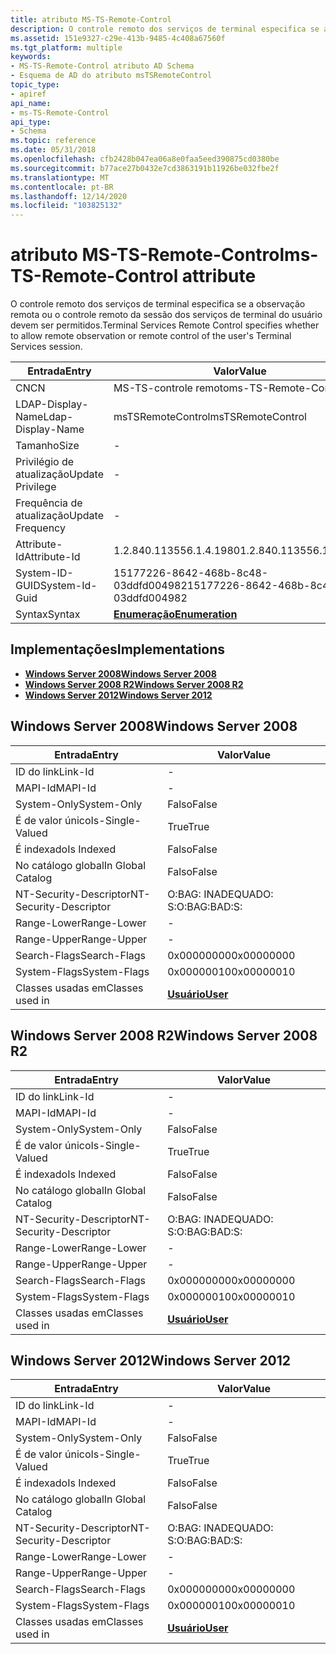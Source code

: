 ```yaml
---
title: atributo MS-TS-Remote-Control
description: O controle remoto dos serviços de terminal especifica se a observação remota ou o controle remoto da sessão dos serviços de terminal do usuário devem ser permitidos.
ms.assetid: 151e9327-c29e-413b-9485-4c408a67560f
ms.tgt_platform: multiple
keywords:
- MS-TS-Remote-Control atributo AD Schema
- Esquema de AD do atributo msTSRemoteControl
topic_type:
- apiref
api_name:
- ms-TS-Remote-Control
api_type:
- Schema
ms.topic: reference
ms.date: 05/31/2018
ms.openlocfilehash: cfb2428b047ea06a8e0faa5eed390875cd0380be
ms.sourcegitcommit: b77ace27b0432e7cd3863191b11926be032fbe2f
ms.translationtype: MT
ms.contentlocale: pt-BR
ms.lasthandoff: 12/14/2020
ms.locfileid: "103825132"
---
```

# <a name="ms-ts-remote-control-attribute"></a><span data-ttu-id="7b41a-105">atributo MS-TS-Remote-Control</span><span class="sxs-lookup"><span data-stu-id="7b41a-105">ms-TS-Remote-Control attribute</span></span>

<span data-ttu-id="7b41a-106">O controle remoto dos serviços de terminal especifica se a observação remota ou o controle remoto da sessão dos serviços de terminal do usuário devem ser permitidos.</span><span class="sxs-lookup"><span data-stu-id="7b41a-106">Terminal Services Remote Control specifies whether to allow remote observation or remote control of the user's Terminal Services session.</span></span>



| <span data-ttu-id="7b41a-107">Entrada</span><span class="sxs-lookup"><span data-stu-id="7b41a-107">Entry</span></span> | <span data-ttu-id="7b41a-108">Valor</span><span class="sxs-lookup"><span data-stu-id="7b41a-108">Value</span></span> |
|-------------------|--------------------------------------|
| <span data-ttu-id="7b41a-109">CN</span><span class="sxs-lookup"><span data-stu-id="7b41a-109">CN</span></span>                | <span data-ttu-id="7b41a-110">MS-TS-controle remoto</span><span class="sxs-lookup"><span data-stu-id="7b41a-110">ms-TS-Remote-Control</span></span>                 |
| <span data-ttu-id="7b41a-111">LDAP-Display-Name</span><span class="sxs-lookup"><span data-stu-id="7b41a-111">Ldap-Display-Name</span></span> | <span data-ttu-id="7b41a-112">msTSRemoteControl</span><span class="sxs-lookup"><span data-stu-id="7b41a-112">msTSRemoteControl</span></span>                    |
| <span data-ttu-id="7b41a-113">Tamanho</span><span class="sxs-lookup"><span data-stu-id="7b41a-113">Size</span></span>              | \-                                   |
| <span data-ttu-id="7b41a-114">Privilégio de atualização</span><span class="sxs-lookup"><span data-stu-id="7b41a-114">Update Privilege</span></span>  | \-                                   |
| <span data-ttu-id="7b41a-115">Frequência de atualização</span><span class="sxs-lookup"><span data-stu-id="7b41a-115">Update Frequency</span></span>  | \-                                   |
| <span data-ttu-id="7b41a-116">Attribute-Id</span><span class="sxs-lookup"><span data-stu-id="7b41a-116">Attribute-Id</span></span>      | <span data-ttu-id="7b41a-117">1.2.840.113556.1.4.1980</span><span class="sxs-lookup"><span data-stu-id="7b41a-117">1.2.840.113556.1.4.1980</span></span>              |
| <span data-ttu-id="7b41a-118">System-ID-GUID</span><span class="sxs-lookup"><span data-stu-id="7b41a-118">System-Id-Guid</span></span>    | <span data-ttu-id="7b41a-119">15177226-8642-468b-8c48-03ddfd004982</span><span class="sxs-lookup"><span data-stu-id="7b41a-119">15177226-8642-468b-8c48-03ddfd004982</span></span> |
| <span data-ttu-id="7b41a-120">Syntax</span><span class="sxs-lookup"><span data-stu-id="7b41a-120">Syntax</span></span>            | [<span data-ttu-id="7b41a-121">**Enumeração**</span><span class="sxs-lookup"><span data-stu-id="7b41a-121">**Enumeration**</span></span>](s-enumeration.md) |



## <a name="implementations"></a><span data-ttu-id="7b41a-122">Implementações</span><span class="sxs-lookup"><span data-stu-id="7b41a-122">Implementations</span></span>

-   [<span data-ttu-id="7b41a-123">**Windows Server 2008**</span><span class="sxs-lookup"><span data-stu-id="7b41a-123">**Windows Server 2008**</span></span>](#windows-server-2008)
-   [<span data-ttu-id="7b41a-124">**Windows Server 2008 R2**</span><span class="sxs-lookup"><span data-stu-id="7b41a-124">**Windows Server 2008 R2**</span></span>](#windows-server-2008-r2)
-   [<span data-ttu-id="7b41a-125">**Windows Server 2012**</span><span class="sxs-lookup"><span data-stu-id="7b41a-125">**Windows Server 2012**</span></span>](#windows-server-2012)

## <a name="windows-server-2008"></a><span data-ttu-id="7b41a-126">Windows Server 2008</span><span class="sxs-lookup"><span data-stu-id="7b41a-126">Windows Server 2008</span></span>



| <span data-ttu-id="7b41a-127">Entrada</span><span class="sxs-lookup"><span data-stu-id="7b41a-127">Entry</span></span> | <span data-ttu-id="7b41a-128">Valor</span><span class="sxs-lookup"><span data-stu-id="7b41a-128">Value</span></span> |
|------------------------|-----------------------------------|
| <span data-ttu-id="7b41a-129">ID do link</span><span class="sxs-lookup"><span data-stu-id="7b41a-129">Link-Id</span></span>                | \-                                |
| <span data-ttu-id="7b41a-130">MAPI-Id</span><span class="sxs-lookup"><span data-stu-id="7b41a-130">MAPI-Id</span></span>                | \-                                |
| <span data-ttu-id="7b41a-131">System-Only</span><span class="sxs-lookup"><span data-stu-id="7b41a-131">System-Only</span></span>            | <span data-ttu-id="7b41a-132">Falso</span><span class="sxs-lookup"><span data-stu-id="7b41a-132">False</span></span>                             |
| <span data-ttu-id="7b41a-133">É de valor único</span><span class="sxs-lookup"><span data-stu-id="7b41a-133">Is-Single-Valued</span></span>       | <span data-ttu-id="7b41a-134">True</span><span class="sxs-lookup"><span data-stu-id="7b41a-134">True</span></span>                              |
| <span data-ttu-id="7b41a-135">É indexado</span><span class="sxs-lookup"><span data-stu-id="7b41a-135">Is Indexed</span></span>             | <span data-ttu-id="7b41a-136">Falso</span><span class="sxs-lookup"><span data-stu-id="7b41a-136">False</span></span>                             |
| <span data-ttu-id="7b41a-137">No catálogo global</span><span class="sxs-lookup"><span data-stu-id="7b41a-137">In Global Catalog</span></span>      | <span data-ttu-id="7b41a-138">Falso</span><span class="sxs-lookup"><span data-stu-id="7b41a-138">False</span></span>                             |
| <span data-ttu-id="7b41a-139">NT-Security-Descriptor</span><span class="sxs-lookup"><span data-stu-id="7b41a-139">NT-Security-Descriptor</span></span> | <span data-ttu-id="7b41a-140">O:BAG: INADEQUADO: S:</span><span class="sxs-lookup"><span data-stu-id="7b41a-140">O:BAG:BAD:S:</span></span>                      |
| <span data-ttu-id="7b41a-141">Range-Lower</span><span class="sxs-lookup"><span data-stu-id="7b41a-141">Range-Lower</span></span>            | \-                                |
| <span data-ttu-id="7b41a-142">Range-Upper</span><span class="sxs-lookup"><span data-stu-id="7b41a-142">Range-Upper</span></span>            | \-                                |
| <span data-ttu-id="7b41a-143">Search-Flags</span><span class="sxs-lookup"><span data-stu-id="7b41a-143">Search-Flags</span></span>           | <span data-ttu-id="7b41a-144">0x00000000</span><span class="sxs-lookup"><span data-stu-id="7b41a-144">0x00000000</span></span>                        |
| <span data-ttu-id="7b41a-145">System-Flags</span><span class="sxs-lookup"><span data-stu-id="7b41a-145">System-Flags</span></span>           | <span data-ttu-id="7b41a-146">0x00000010</span><span class="sxs-lookup"><span data-stu-id="7b41a-146">0x00000010</span></span>                        |
| <span data-ttu-id="7b41a-147">Classes usadas em</span><span class="sxs-lookup"><span data-stu-id="7b41a-147">Classes used in</span></span>        | [<span data-ttu-id="7b41a-148">**Usuário**</span><span class="sxs-lookup"><span data-stu-id="7b41a-148">**User**</span></span>](c-user.md)<br/> |



## <a name="windows-server-2008-r2"></a><span data-ttu-id="7b41a-149">Windows Server 2008 R2</span><span class="sxs-lookup"><span data-stu-id="7b41a-149">Windows Server 2008 R2</span></span>



| <span data-ttu-id="7b41a-150">Entrada</span><span class="sxs-lookup"><span data-stu-id="7b41a-150">Entry</span></span> | <span data-ttu-id="7b41a-151">Valor</span><span class="sxs-lookup"><span data-stu-id="7b41a-151">Value</span></span> |
|------------------------|-----------------------------------|
| <span data-ttu-id="7b41a-152">ID do link</span><span class="sxs-lookup"><span data-stu-id="7b41a-152">Link-Id</span></span>                | \-                                |
| <span data-ttu-id="7b41a-153">MAPI-Id</span><span class="sxs-lookup"><span data-stu-id="7b41a-153">MAPI-Id</span></span>                | \-                                |
| <span data-ttu-id="7b41a-154">System-Only</span><span class="sxs-lookup"><span data-stu-id="7b41a-154">System-Only</span></span>            | <span data-ttu-id="7b41a-155">Falso</span><span class="sxs-lookup"><span data-stu-id="7b41a-155">False</span></span>                             |
| <span data-ttu-id="7b41a-156">É de valor único</span><span class="sxs-lookup"><span data-stu-id="7b41a-156">Is-Single-Valued</span></span>       | <span data-ttu-id="7b41a-157">True</span><span class="sxs-lookup"><span data-stu-id="7b41a-157">True</span></span>                              |
| <span data-ttu-id="7b41a-158">É indexado</span><span class="sxs-lookup"><span data-stu-id="7b41a-158">Is Indexed</span></span>             | <span data-ttu-id="7b41a-159">Falso</span><span class="sxs-lookup"><span data-stu-id="7b41a-159">False</span></span>                             |
| <span data-ttu-id="7b41a-160">No catálogo global</span><span class="sxs-lookup"><span data-stu-id="7b41a-160">In Global Catalog</span></span>      | <span data-ttu-id="7b41a-161">Falso</span><span class="sxs-lookup"><span data-stu-id="7b41a-161">False</span></span>                             |
| <span data-ttu-id="7b41a-162">NT-Security-Descriptor</span><span class="sxs-lookup"><span data-stu-id="7b41a-162">NT-Security-Descriptor</span></span> | <span data-ttu-id="7b41a-163">O:BAG: INADEQUADO: S:</span><span class="sxs-lookup"><span data-stu-id="7b41a-163">O:BAG:BAD:S:</span></span>                      |
| <span data-ttu-id="7b41a-164">Range-Lower</span><span class="sxs-lookup"><span data-stu-id="7b41a-164">Range-Lower</span></span>            | \-                                |
| <span data-ttu-id="7b41a-165">Range-Upper</span><span class="sxs-lookup"><span data-stu-id="7b41a-165">Range-Upper</span></span>            | \-                                |
| <span data-ttu-id="7b41a-166">Search-Flags</span><span class="sxs-lookup"><span data-stu-id="7b41a-166">Search-Flags</span></span>           | <span data-ttu-id="7b41a-167">0x00000000</span><span class="sxs-lookup"><span data-stu-id="7b41a-167">0x00000000</span></span>                        |
| <span data-ttu-id="7b41a-168">System-Flags</span><span class="sxs-lookup"><span data-stu-id="7b41a-168">System-Flags</span></span>           | <span data-ttu-id="7b41a-169">0x00000010</span><span class="sxs-lookup"><span data-stu-id="7b41a-169">0x00000010</span></span>                        |
| <span data-ttu-id="7b41a-170">Classes usadas em</span><span class="sxs-lookup"><span data-stu-id="7b41a-170">Classes used in</span></span>        | [<span data-ttu-id="7b41a-171">**Usuário**</span><span class="sxs-lookup"><span data-stu-id="7b41a-171">**User**</span></span>](c-user.md)<br/> |



## <a name="windows-server-2012"></a><span data-ttu-id="7b41a-172">Windows Server 2012</span><span class="sxs-lookup"><span data-stu-id="7b41a-172">Windows Server 2012</span></span>



| <span data-ttu-id="7b41a-173">Entrada</span><span class="sxs-lookup"><span data-stu-id="7b41a-173">Entry</span></span> | <span data-ttu-id="7b41a-174">Valor</span><span class="sxs-lookup"><span data-stu-id="7b41a-174">Value</span></span> |
|------------------------|-----------------------------------|
| <span data-ttu-id="7b41a-175">ID do link</span><span class="sxs-lookup"><span data-stu-id="7b41a-175">Link-Id</span></span>                | \-                                |
| <span data-ttu-id="7b41a-176">MAPI-Id</span><span class="sxs-lookup"><span data-stu-id="7b41a-176">MAPI-Id</span></span>                | \-                                |
| <span data-ttu-id="7b41a-177">System-Only</span><span class="sxs-lookup"><span data-stu-id="7b41a-177">System-Only</span></span>            | <span data-ttu-id="7b41a-178">Falso</span><span class="sxs-lookup"><span data-stu-id="7b41a-178">False</span></span>                             |
| <span data-ttu-id="7b41a-179">É de valor único</span><span class="sxs-lookup"><span data-stu-id="7b41a-179">Is-Single-Valued</span></span>       | <span data-ttu-id="7b41a-180">True</span><span class="sxs-lookup"><span data-stu-id="7b41a-180">True</span></span>                              |
| <span data-ttu-id="7b41a-181">É indexado</span><span class="sxs-lookup"><span data-stu-id="7b41a-181">Is Indexed</span></span>             | <span data-ttu-id="7b41a-182">Falso</span><span class="sxs-lookup"><span data-stu-id="7b41a-182">False</span></span>                             |
| <span data-ttu-id="7b41a-183">No catálogo global</span><span class="sxs-lookup"><span data-stu-id="7b41a-183">In Global Catalog</span></span>      | <span data-ttu-id="7b41a-184">Falso</span><span class="sxs-lookup"><span data-stu-id="7b41a-184">False</span></span>                             |
| <span data-ttu-id="7b41a-185">NT-Security-Descriptor</span><span class="sxs-lookup"><span data-stu-id="7b41a-185">NT-Security-Descriptor</span></span> | <span data-ttu-id="7b41a-186">O:BAG: INADEQUADO: S:</span><span class="sxs-lookup"><span data-stu-id="7b41a-186">O:BAG:BAD:S:</span></span>                      |
| <span data-ttu-id="7b41a-187">Range-Lower</span><span class="sxs-lookup"><span data-stu-id="7b41a-187">Range-Lower</span></span>            | \-                                |
| <span data-ttu-id="7b41a-188">Range-Upper</span><span class="sxs-lookup"><span data-stu-id="7b41a-188">Range-Upper</span></span>            | \-                                |
| <span data-ttu-id="7b41a-189">Search-Flags</span><span class="sxs-lookup"><span data-stu-id="7b41a-189">Search-Flags</span></span>           | <span data-ttu-id="7b41a-190">0x00000000</span><span class="sxs-lookup"><span data-stu-id="7b41a-190">0x00000000</span></span>                        |
| <span data-ttu-id="7b41a-191">System-Flags</span><span class="sxs-lookup"><span data-stu-id="7b41a-191">System-Flags</span></span>           | <span data-ttu-id="7b41a-192">0x00000010</span><span class="sxs-lookup"><span data-stu-id="7b41a-192">0x00000010</span></span>                        |
| <span data-ttu-id="7b41a-193">Classes usadas em</span><span class="sxs-lookup"><span data-stu-id="7b41a-193">Classes used in</span></span>        | [<span data-ttu-id="7b41a-194">**Usuário**</span><span class="sxs-lookup"><span data-stu-id="7b41a-194">**User**</span></span>](c-user.md)<br/> |



 

 





